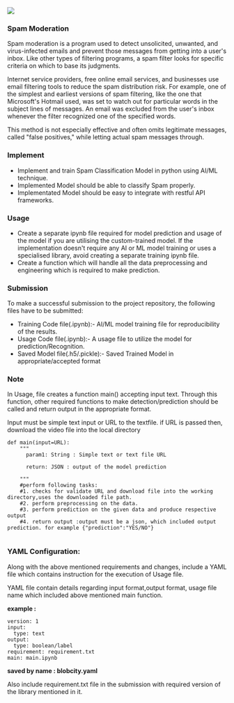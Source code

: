<img src="https://miro.medium.com/max/1400/1*Fm58r_RQ53sEHfwFa28LpA.png">

### Spam Moderation

Spam moderation is a program used to detect unsolicited, unwanted, and virus-infected emails and prevent those messages from getting into a user's inbox. Like other types of filtering programs, a spam filter looks for specific criteria on which to base its judgments.

Internet service providers, free online email services, and businesses use email filtering tools to reduce the spam distribution risk. For example, one of the simplest and earliest versions of spam filtering, like the one that Microsoft's Hotmail used, was set to watch out for particular words in the subject lines of messages. An email was excluded from the user's inbox whenever the filter recognized one of the specified words.

This method is not especially effective and often omits legitimate messages, called "false positives," while letting actual spam messages through.



### Implement

* Implement and train Spam Classification Model in python using AI/ML technique.
* Implemented Model should be able to classify Spam properly.
* Implementated Model should be easy to integrate with restful API frameworks.

### Usage

* Create a separate ipynb file required for model prediction and usage of the model if you are utilising the custom-trained model. If the implementation doesn't require any AI or ML model training or uses a specialised library, avoid creating a separate training ipynb file.
* Create a function which will handle all the data preprocessing and engineering which is required to make prediction.

### Submission

To make a successful submission to the project repository, the following files have to be submitted:

* Training Code file(.ipynb):- AI/ML model training file for reproducibility of the results.
* Usage Code file(.ipynb):- A usage file to utilize the model for prediction/Recognition.
* Saved Model file(.h5/.pickle):- Saved Trained Model in appropriate/accepted format

### Note

In Usage, file creates a function main() accepting  input text. Through this function, other required functions to make detection/prediction should be called and return output in the appropriate format.

Input must be simple text input or URL to the textfile. if URL is passed then, download the video file into the local directory

```
def main(input=URL):  
    """
      param1: String : Simple text or text file URL

      return: JSON : output of the model prediction

    """
    #perform following tasks:
    #1. checks for validate URL and download file into the working directory,uses the downloaded file path.
    #2. perform preprocessing on the data.
    #3. perform prediction on the given data and produce respective output
    #4. return output :output must be a json, which included output prediction. for example {"prediction":"YES/NO"}
    
```

### YAML Configuration:

Along with the above mentioned requirements and changes, include a YAML file which contains instruction for the execution of Usage file.

YAML file contain details regarding input format,output format, usage file name which included above mentioned main function.

**example :**

```
version: 1
input:
  type: text
output:
  type: boolean/label
requirement: requirement.txt
main: main.ipynb
```
**saved by name : blobcity.yaml**

Also include requirement.txt file in the submission with required version of the library mentioned in it.